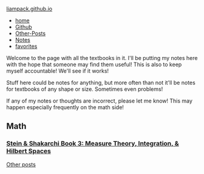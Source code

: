 


[liampack.github.io](/)


-   [home](/)
-   [Github](http://github.com/liampack)
-   [Other-Posts](/archive)
-   [Notes](/notes)
-   [favorites](/favorites)


Welcome to the page with all the textbooks in it. I\'ll be putting my
notes here with the hope that someone may find them useful! This is also
to keep myself accountable! We\'ll see if it works!

Stuff here could be notes for anything, but more often than not it\'ll
be notes for textbooks of any shape or size. Sometimes even problems!

If any of my notes or thoughts are incorrect, please let me know! This
may happen especially frequently on the math side!


Math 
----

### [Stein & Shakarchi Book 3: Measure Theory, Integration, & Hilbert Spaces](stein-shakarchi-b3) 






[Other posts](/archive)


